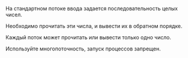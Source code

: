 На стандартном потоке ввода задается последовательность целых чисел.

Необходимо прочитать эти числа, и вывести их в обратном порядке.

Каждый поток может прочитать или вывести только одно число.

Используйте многопоточность, запуск процессов запрещен.
